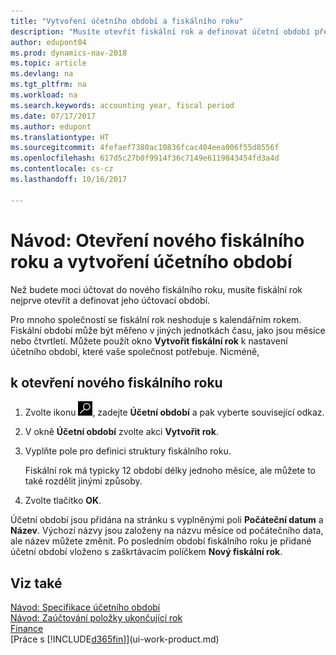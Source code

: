 ```yaml
---
title: "Vytvoření účetního období a fiskálního roku"
description: "Musíte otevřít fiskální rok a definovat účetní období předtím, než můžete zaúčtovat fiskální rok."
author: edupont04
ms.prod: dynamics-nav-2018
ms.topic: article
ms.devlang: na
ms.tgt_pltfrm: na
ms.workload: na
ms.search.keywords: accounting year, fiscal period
ms.date: 07/17/2017
ms.author: edupont
ms.translationtype: HT
ms.sourcegitcommit: 4fefaef7380ac10836fcac404eea006f55d8556f
ms.openlocfilehash: 617d5c27b0f9914f36c7149e6119843454fd3a4d
ms.contentlocale: cs-cz
ms.lasthandoff: 10/16/2017

---
```

# <a name="how-to-open-a-new-fiscal-year-and-create-accounting-periods"></a>Návod: Otevření nového fiskálního roku a vytvoření účetního období
Než budete moci účtovat do nového fiskálního roku, musíte fiskální rok nejprve otevřít a definovat jeho účtovací období.  

Pro mnoho společností se fiskální rok neshoduje s kalendářním rokem.  Fiskální období může být měřeno v jiných jednotkách času, jako jsou měsíce nebo čtvrtletí. Můžete použít okno **Vytvořit fiskální rok** k nastavení účetního období, které vaše společnost potřebuje. Nicméně,   

## <a name="to-open-a-new-fiscal-year"></a>k otevření nového fiskálního roku
1. Zvolte ikonu ![Vyhledat stránku nebo sestavu](media/ui-search/search_small.png "Ikona Vyhledat stránku nebo sestavu"), zadejte **Účetní období** a pak vyberte související odkaz.
2. V okně **Účetní období** zvolte akci **Vytvořit rok**.
3. Vyplňte pole pro definici struktury fiskálního roku.

    Fiskální rok má typicky 12 období délky jednoho měsíce, ale můžete to také rozdělit jinými způsoby.
4. Zvolte tlačítko **OK**.

Účetní období jsou přidána na stránku s vyplněnými poli **Počáteční datum** a **Název**. Výchozí názvy jsou založeny na názvu měsíce od počátečního data, ale název můžete změnit. Po posledním období fiskálního roku je přidané účetní období vloženo s zaškrtávacím políčkem **Nový fiskální rok**.  


## <a name="see-also"></a>Viz také
[Návod: Specifikace účetního období](finance-how-specify-posting-periods.md)  
[Návod: Zaúčtování položky ukončující rok](year-how-post-year-end-close-entry.md)  
[Finance](finance.md)  
[Práce s [!INCLUDE[d365fin](includes/d365fin_md.md)]](ui-work-product.md)

